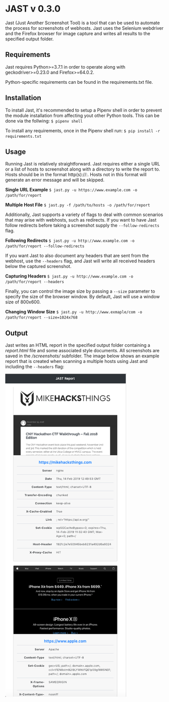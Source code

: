 JAST v 0.3.0
============
Jast (Just Another Screenshot Tool) is a tool that can be used to automate the 
process for screenshots of webhosts. Jast uses the Selenium webdriver and the
Firefox browser for image capture and writes all results to the specified output
folder.

Requirements
------------
Jast requires Python>=3.7.1 in order to operate along with geckodriver>=0.23.0
and Firefox>=64.0.2.

Python-specific requirements can be found in the requirements.txt file.

Installation
------------
To install Jast, it's recommended to setup a Pipenv shell in order to prevent
the module installation from affecting yout other Python tools. This can be done
via the follwing:
`$ pipenv shell`

To install any requirements, once in the Pipenv shell run:
`$ pip install -r requirements.txt`

Usage
-----
Running Jast is relatively straightforward. Jast requires either a single URL or
a list of hosts to screenshot along with a directory to write the report to.
Hosts should be in the format http(s)://<host>:<port>. Hosts not in this format
will generate an error message and will be skipped.

**Single URL Example**
`$ jast.py -u https://www.example.com -o /path/for/report`

**Multiple Host File**
`$ jast.py -f /path/to/hosts -o /path/for/report`

Additionally, Jast supports a variety of flags to deal with common scenarios
that may arise with webhosts, such as redirects. If you want to have Jast follow
redirects before taking a screenshot supply the `--follow-redirects` flag.

**Following Redirects**
`$ jast.py -u http://www.example.com -o /path/for/report --follow-redirects`

If you want Jast to also document any headers that are sent from the webhost, 
use the `--headers` flag, and Jast will write all received headers below the
captured screenshot.

**Capturing Headers**
`$ jast.py -u http://www.example.com -o /path/for/report --headers`

Finally, you can control the image size by passing a `--size` parameter to 
specify the size of the browser window. By default, Jast will use a window size
of 800x600.

**Changing Window Size**
`$ jast.py -u http://www.exmaple/com -o /path/for/report --size=1024x768`

Output
------
Jast writes an HTML report in the specified output folder containing a 
*report.html* file and some associated style documents. All screenshots are
saved in the */screenshots/* subfolder. The image below shows an example report
that is created when scanning a multiple hosts using Jast and including the 
`--headers` flag:

![Example Report](./jast-report-sample.png?raw=true)


